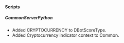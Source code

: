 
#### Scripts
##### CommonServerPython
- Added CRYPTOCURRENCY to DBotScoreType.
- Added Cryptocurrency indicator context to Common.
